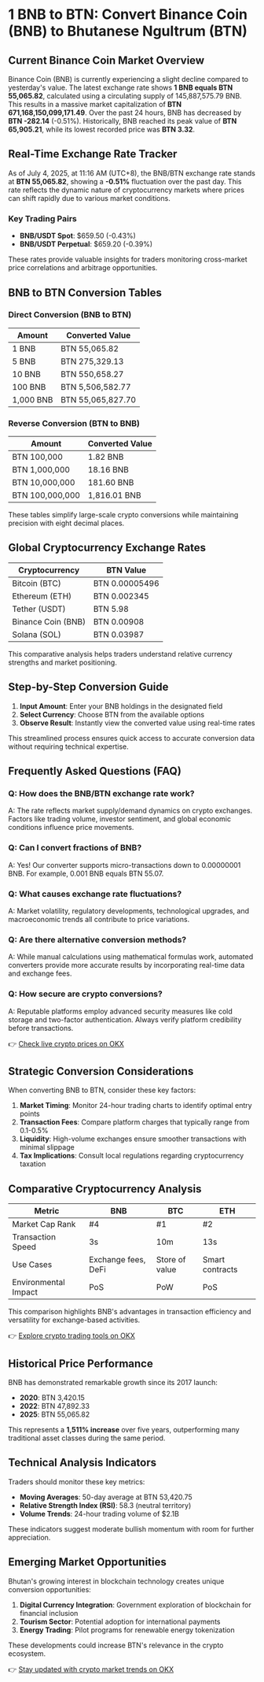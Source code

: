 # 1 BNB to BTN: Convert Binance Coin (BNB) to Bhutanese Ngultrum (BTN)

## Current Binance Coin Market Overview

Binance Coin (BNB) is currently experiencing a slight decline compared to yesterday's value. The latest exchange rate shows **1 BNB equals BTN 55,065.82**, calculated using a circulating supply of 145,887,575.79 BNB. This results in a massive market capitalization of **BTN 671,168,150,099,171.49**. Over the past 24 hours, BNB has decreased by **BTN -282.14** (-0.51%). Historically, BNB reached its peak value of **BTN 65,905.21**, while its lowest recorded price was **BTN 3.32**.

## Real-Time Exchange Rate Tracker

As of July 4, 2025, at 11:16 AM (UTC+8), the BNB/BTN exchange rate stands at **BTN 55,065.82**, showing a **-0.51%** fluctuation over the past day. This rate reflects the dynamic nature of cryptocurrency markets where prices can shift rapidly due to various market conditions.

### Key Trading Pairs
- **BNB/USDT Spot**: $659.50 (-0.43%)
- **BNB/USDT Perpetual**: $659.20 (-0.39%)

These rates provide valuable insights for traders monitoring cross-market price correlations and arbitrage opportunities.

## BNB to BTN Conversion Tables

### Direct Conversion (BNB to BTN)
| Amount | Converted Value |
| --- | --- |
| 1 BNB | BTN 55,065.82 |
| 5 BNB | BTN 275,329.13 |
| 10 BNB | BTN 550,658.27 |
| 100 BNB | BTN 5,506,582.77 |
| 1,000 BNB | BTN 55,065,827.70 |

### Reverse Conversion (BTN to BNB)
| Amount | Converted Value |
| --- | --- |
| BTN 100,000 | 1.82 BNB |
| BTN 1,000,000 | 18.16 BNB |
| BTN 10,000,000 | 181.60 BNB |
| BTN 100,000,000 | 1,816.01 BNB |

These tables simplify large-scale crypto conversions while maintaining precision with eight decimal places.

## Global Cryptocurrency Exchange Rates

| Cryptocurrency | BTN Value |
| --- | --- |
| Bitcoin (BTC) | BTN 0.00005496 |
| Ethereum (ETH) | BTN 0.002345 |
| Tether (USDT) | BTN 5.98 |
| Binance Coin (BNB) | BTN 0.00908 |
| Solana (SOL) | BTN 0.03987 |

This comparative analysis helps traders understand relative currency strengths and market positioning.

## Step-by-Step Conversion Guide

1. **Input Amount**: Enter your BNB holdings in the designated field
2. **Select Currency**: Choose BTN from the available options
3. **Observe Result**: Instantly view the converted value using real-time rates

This streamlined process ensures quick access to accurate conversion data without requiring technical expertise.

## Frequently Asked Questions (FAQ)

### Q: How does the BNB/BTN exchange rate work?
A: The rate reflects market supply/demand dynamics on crypto exchanges. Factors like trading volume, investor sentiment, and global economic conditions influence price movements.

### Q: Can I convert fractions of BNB?
A: Yes! Our converter supports micro-transactions down to 0.00000001 BNB. For example, 0.001 BNB equals BTN 55.07.

### Q: What causes exchange rate fluctuations?
A: Market volatility, regulatory developments, technological upgrades, and macroeconomic trends all contribute to price variations.

### Q: Are there alternative conversion methods?
A: While manual calculations using mathematical formulas work, automated converters provide more accurate results by incorporating real-time data and exchange fees.

### Q: How secure are crypto conversions?
A: Reputable platforms employ advanced security measures like cold storage and two-factor authentication. Always verify platform credibility before transactions.

👉 [Check live crypto prices on OKX](https://bit.ly/okx-bonus)

## Strategic Conversion Considerations

When converting BNB to BTN, consider these key factors:
1. **Market Timing**: Monitor 24-hour trading charts to identify optimal entry points
2. **Transaction Fees**: Compare platform charges that typically range from 0.1-0.5%
3. **Liquidity**: High-volume exchanges ensure smoother transactions with minimal slippage
4. **Tax Implications**: Consult local regulations regarding cryptocurrency taxation

## Comparative Cryptocurrency Analysis

| Metric | BNB | BTC | ETH |
| --- | --- | --- | --- |
| Market Cap Rank | #4 | #1 | #2 |
| Transaction Speed | 3s | 10m | 13s |
| Use Cases | Exchange fees, DeFi | Store of value | Smart contracts |
| Environmental Impact | PoS | PoW | PoS |

This comparison highlights BNB's advantages in transaction efficiency and versatility for exchange-based activities.

👉 [Explore crypto trading tools on OKX](https://bit.ly/okx-bonus)

## Historical Price Performance

BNB has demonstrated remarkable growth since its 2017 launch:
- **2020**: BTN 3,420.15
- **2022**: BTN 47,892.33
- **2025**: BTN 55,065.82

This represents a **1,511% increase** over five years, outperforming many traditional asset classes during the same period.

## Technical Analysis Indicators

Traders should monitor these key metrics:
- **Moving Averages**: 50-day average at BTN 53,420.75
- **Relative Strength Index (RSI)**: 58.3 (neutral territory)
- **Volume Trends**: 24-hour trading volume of $2.1B

These indicators suggest moderate bullish momentum with room for further appreciation.

## Emerging Market Opportunities

Bhutan's growing interest in blockchain technology creates unique conversion opportunities:
1. **Digital Currency Integration**: Government exploration of blockchain for financial inclusion
2. **Tourism Sector**: Potential adoption for international payments
3. **Energy Trading**: Pilot programs for renewable energy tokenization

These developments could increase BTN's relevance in the crypto ecosystem.

👉 [Stay updated with crypto market trends on OKX](https://bit.ly/okx-bonus)